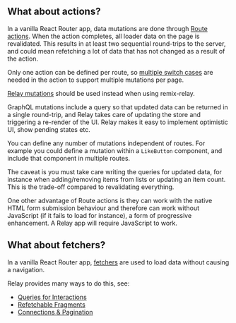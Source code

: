 ## What about actions?

In a vanilla React Router app, data mutations are done through [Route actions](https://reactrouter.com/start/framework/actions). When the action completes, all loader data on the page is revalidated. This results in at least two sequential round-trips to the server, and could mean refetching a lot of data that has not changed as a result of the action.

Only one action can be defined per route, so [multiple switch cases](https://github.com/remix-run/example-trellix/blob/main/app/routes/board.%24id/route.tsx#L48) are needed in the action to support multiple mutations per page.

[Relay mutations](https://relay.dev/docs/tutorial/mutations-updates/) should be used instead when using remix-relay.

GraphQL mutations include a query so that updated data can be returned in a single round-trip, and Relay takes care of updating the store and triggering a re-render of the UI. Relay makes it easy to implement optimistic UI, show pending states etc.

You can define any number of mutations independent of routes. For example you could define a mutation within a `LikeButton` component, and include that component in multiple routes.

The caveat is you must take care writing the queries for updated data, for instance when adding/removing items from lists or updating an item count. This is the trade-off compared to revalidating everything.

One other advantage of Route actions is they can work with the native HTML form submission behaviour and therefore can work without JavaScript (if it fails to load for instance), a form of progressive enhancement. A Relay app will require JavaScript to work.

## What about fetchers?

In a vanilla React Router app, [fetchers](https://reactrouter.com/how-to/fetchers) are used to load data without causing a navigation.

Relay provides many ways to do this, see:
- [Queries for Interactions](https://relay.dev/docs/tutorial/queries-2/)
- [Refetchable Fragments](https://relay.dev/docs/tutorial/refetchable-fragments/)
- [Connections & Pagination](https://relay.dev/docs/tutorial/connections-pagination/)
